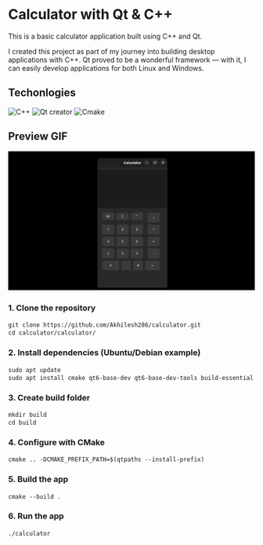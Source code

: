 # Calculator with Qt & C++
This is a basic calculator application built using C++ and Qt.

I created this project as part of my journey into building desktop applications with C++. Qt proved to be a wonderful framework — with it, I can easily develop applications for both Linux and Windows.

## Techonlogies
![C++](https://img.shields.io/badge/C++-00599C?style=for-the-badge&logo=c%2B%2B&logoColor=white)
![Qt creator](https://img.shields.io/badge/Qt-8A2BE2?style=for-the-badge&logo=c%2B%2B&logoColor=white)
![Cmake](https://img.shields.io/badge/cMake-8A2BE2?&color=%2300b87c&style=for-the-badge&logo=c%2B%2B&logoColor=white)

## Preview GIF
![Demo](./calculator-preview.gif)


### 1. Clone the repository
<pre><code>git clone https://github.com/Akhilesh286/calculator.git
cd calculator/calculator/
</code></pre>


### 2. Install dependencies (Ubuntu/Debian example)
<pre><code>sudo apt update
sudo apt install cmake qt6-base-dev qt6-base-dev-tools build-essential
</code></pre>
### 3. Create build folder
<pre><code>mkdir build
cd build
</code></pre>

### 4. Configure with CMake
<pre><code>cmake .. -DCMAKE_PREFIX_PATH=$(qtpaths --install-prefix)
</code></pre>


### 5. Build the app
<pre><code>cmake --build .
</code></pre>

### 6. Run the app
<pre><code>./calculator
</code></pre>
